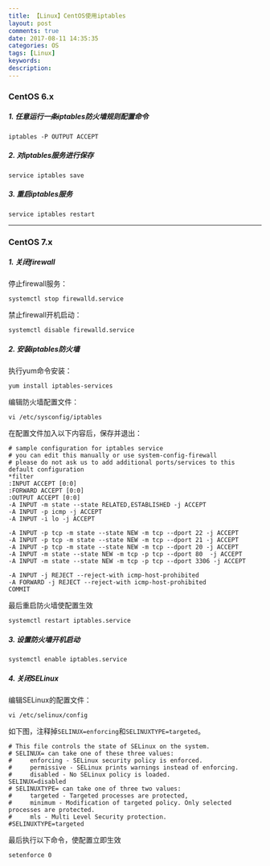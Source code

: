 ```yaml
---
title: 【Linux】CentOS使用iptables
layout: post
comments: true
date: 2017-08-11 14:35:35
categories: OS
tags: [Linux]
keywords:
description:
---
```

### CentOS 6.x
##### 1. 任意运行一条iptables防火墙规则配置命令
```
iptables -P OUTPUT ACCEPT
```
##### 2. 对iptables服务进行保存
```
service iptables save
```
##### 3. 重启iptables服务
```
service iptables restart
```
<!--more-->

---

### CentOS 7.x
##### 1. 关闭firewall
停止firewall服务：
```
systemctl stop firewalld.service
```
禁止firewall开机启动：
```
systemctl disable firewalld.service
```

##### 2. 安装iptables防火墙
执行yum命令安装：
```
yum install iptables-services
```
编辑防火墙配置文件：
```
vi /etc/sysconfig/iptables
```
在配置文件加入以下内容后，保存并退出：

	# sample configuration for iptables service
	# you can edit this manually or use system-config-firewall
	# please do not ask us to add additional ports/services to this default configuration
	*filter
	:INPUT ACCEPT [0:0]
	:FORWARD ACCEPT [0:0]
	:OUTPUT ACCEPT [0:0]
	-A INPUT -m state --state RELATED,ESTABLISHED -j ACCEPT
	-A INPUT -p icmp -j ACCEPT
	-A INPUT -i lo -j ACCEPT

	-A INPUT -p tcp -m state --state NEW -m tcp --dport 22 -j ACCEPT
	-A INPUT -p tcp -m state --state NEW -m tcp --dport 21 -j ACCEPT
	-A INPUT -p tcp -m state --state NEW -m tcp --dport 20 -j ACCEPT
	-A INPUT -m state --state NEW -m tcp -p tcp --dport 80  -j ACCEPT
	-A INPUT -m state --state NEW -m tcp -p tcp --dport 3306 -j ACCEPT

	-A INPUT -j REJECT --reject-with icmp-host-prohibited
	-A FORWARD -j REJECT --reject-with icmp-host-prohibited
	COMMIT
最后重启防火墙使配置生效
```
systemctl restart iptables.service
```

##### 3. 设置防火墙开机启动
```
systemctl enable iptables.service
```

##### 4. 关闭SELinux
编辑SELinux的配置文件：
```
vi /etc/selinux/config
```
如下图，注释掉`SELINUX=enforcing`和`SELINUXTYPE=targeted`。

	# This file controls the state of SELinux on the system.
	# SELINUX= can take one of these three values:
	#     enforcing - SELinux security policy is enforced.
	#     permissive - SELinux prints warnings instead of enforcing.
	#     disabled - No SELinux policy is loaded.
	SELINUX=disabled
	# SELINUXTYPE= can take one of three two values:
	#     targeted - Targeted processes are protected,
	#     minimum - Modification of targeted policy. Only selected processes are protected.
	#     mls - Multi Level Security protection.
	#SELINUXTYPE=targeted
最后执行以下命令，使配置立即生效
```
setenforce 0
```